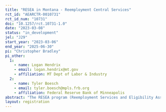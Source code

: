 ```yaml
---
title: "RESEA in Montana - Reemployment Central Services"
rct_id: "AEARCTR-0010731"
rct_id_num: "10731"
doi: "10.1257/rct.10731-1.0"
date: "2023-03-08"
status: "in_development"
jel: "J29"
start_year: "2023-03-06"
end_year: "2025-06-30"
pi: "Christopher Bradley"
pi_other:
  1:
    - name: Logan Hendrix
    - email: logan.hendrix@mt.gov
    - affiliation: MT Dept of Labor & Industry
  2:
    - name: Tyler Boesch
    - email: tyler.boesch@mpls.frb.org
    - affiliation: Federal Reserve Bank of Minneapolis
abstract: "The RESEA program (Reemployment Services and Eligibility Assessment) is a program administered by 48 states in the U.S. that provides Unemployment Insurance (UI) recipients with assistance in finding work through one-on-one appointments with career coaches. While the program has existed for some time, little research is available on the efficacy of the program, or specific services offered to the participants, at improving employment rates or earnings. Starting in March 2023, Montana's Department of Labor and Industry will begin a random control trial investigation to study the impact of supplementing the program with services offered on a virtual platform, "Reemployment Central". Using random assignment, half MT RESEA participants will be placed in a treatment group that will be asked to complete supplemental virtual activities geared towards reemployment prior to attending a typical RESEA appointment. These activities consist of a requirement to log into a website, complete a resume checklist, and participate in two additional activities of their choice prior to their assigned RESEA meeting. The control group will be asked to participate in the program per the status quo. This randomized control trial will be used to determine whether the quality of the RESEA appointment can be improved, as measured by employment and earnings outcomes, with supplemental activities outside of the one-on-one appointment typically offered by the program."
layout: registration
---
```


